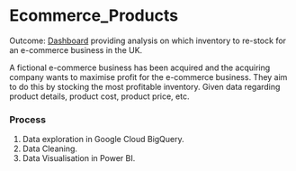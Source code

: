 # Ecommerce_Products
Outcome: [Dashboard](https://github.com/remytr/Ecommerce_Products/blob/main/PowerBI%20Export.pdf) providing analysis on which inventory to re-stock for an e-commerce business in the UK.

A fictional e-commerce business has been acquired and the acquiring company wants to maximise profit for the e-commerce business. They aim to do this by stocking the most profitable inventory. Given data regarding product details, product cost, product price, etc.

### Process 
1. Data exploration in Google Cloud BigQuery.
2. Data Cleaning.
3. Data Visualisation in Power BI.


   
